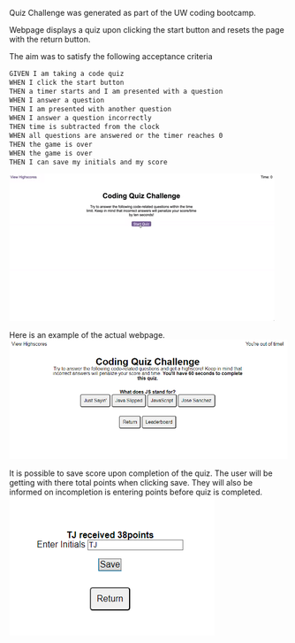 Quiz Challenge was generated as part of the UW coding bootcamp. 

Webpage displays a quiz upon clicking the start button and resets the page with the return button. 

The aim was to satisfy the following acceptance criteria
```
GIVEN I am taking a code quiz
WHEN I click the start button
THEN a timer starts and I am presented with a question
WHEN I answer a question
THEN I am presented with another question
WHEN I answer a question incorrectly
THEN time is subtracted from the clock
WHEN all questions are answered or the timer reaches 0
THEN the game is over
WHEN the game is over
THEN I can save my initials and my score
```

![Target Example](Assets/04-web-apis-homework-demo.gif)

Here is an example of the actual webpage. 
![Example from live environment](Assets/actualwebpage.png)

It is possible to save score upon completion of the quiz. The user will be getting with there total points when clicking save. They will also be informed on incompletion is entering points before quiz is completed. 
![User score](Assets/scoresave.png)